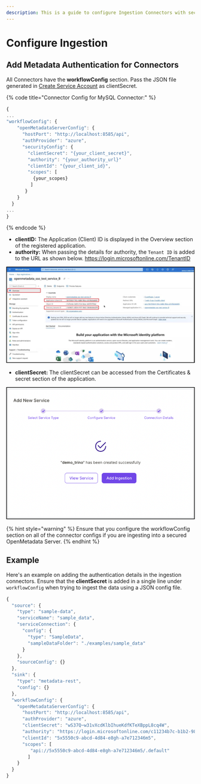 ```yaml
---
description: This is a guide to configure Ingestion Connectors with security.
---
```


# Configure Ingestion

## Add Metadata Authentication for Connectors

All Connectors have the **workflowConfig** section. Pass the JSON file generated in [Create Service Account](../auth0-sso/create-service-account.md) as clientSecret.

{% code title="Connector Config for MySQL Connector:" %}
```javascript
{
...
"workflowConfig": { 
    "openMetadataServerConfig": {
      "hostPort": "http://localhost:8585/api",
      "authProvider": "azure",
      "securityConfig": {
        "clientSecret": "{your_client_secret}",   
        "authority": "{your_authority_url}"    
        "clientId": "{your_client_id}",
        "scopes": [
          {your_scopes}
         ]
       }
    }
  }
...
}
```
{% endcode %}

* **clientID:** The Application (Client) ID is displayed in the Overview section of the registered application.
* **authority:** When passing the details for authority, the `Tenant ID` is added to the URL as shown below. https://login.microsoftonline.com/TenantID

![](<../../../../.gitbook/assets/image (71) (1) (2).png>)

* **clientSecret:** The clientSecret can be accessed from the Certificates & secret section of the application.

![](<../../../.gitbook/assets/image (22) (1) (1) (1) (1).png>)

{% hint style="warning" %}
Ensure that you configure the workflowConfig section on all of the connector configs if you are ingesting into a secured OpenMetadata Server.
{% endhint %}

## Example

Here's an example on adding the authentication details in the ingestion connectors. Ensure that the **clientSecret** is added in a single line under `workflowConfig` when trying to ingest the data using a JSON config file.

```javascript
{
  "source": {
    "type": "sample-data",
    "serviceName": "sample_data",
    "serviceConnection": {
      "config": {
        "type": "SampleData",
        "sampleDataFolder": "./examples/sample_data"
      }
    },
    "sourceConfig": {}
  },
  "sink": {
    "type": "metadata-rest",
    "config": {}
  },
  "workflowConfig": {
    "openMetadataServerConfig": {
      "hostPort": "http://localhost:8585/api",
      "authProvider": "azure",
      "clientSecret": "wS37Q~w31vXcdKlbIhueKdfKTeXBppL8cq4W",   
      "authority": "https://login.microsoftonline.com/c11234b7c-b1b2-9854-0mn1-56abh3dea295"    
      "clientId": "5x5550c9-abcd-4d84-e8gh-a7e712346m5",
      "scopes": [
         "api://5x5550c9-abcd-4d84-e8gh-a7e712346m5/.default"
        ]
    }
  }
}
```
